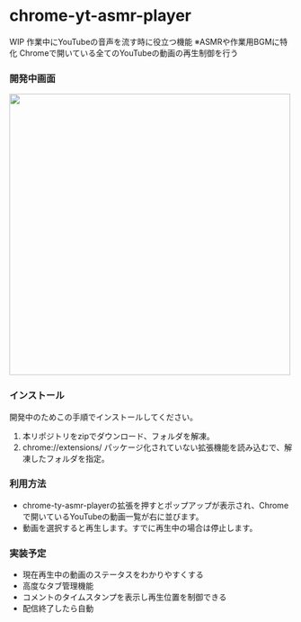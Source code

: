 # chrome-yt-asmr-player

WIP
作業中にYouTubeの音声を流す時に役立つ機能
※ASMRや作業用BGMに特化
Chromeで開いている全てのYouTubeの動画の再生制御を行う

### 開発中画面

<img src="https://user-images.githubusercontent.com/3260407/219857040-0910a581-3991-4cc6-8b68-12cdf162eef6.png" width="500px">

### インストール
開発中のためこの手順でインストールしてください。
1. 本リポジトリをzipでダウンロード、フォルダを解凍。
2. chrome://extensions/ パッケージ化されていない拡張機能を読み込むで、解凍したフォルダを指定。

### 利用方法
- chrome-ty-asmr-playerの拡張を押すとポップアップが表示され、Chromeで開いているYouTubeの動画一覧が右に並びます。
- 動画を選択すると再生します。すでに再生中の場合は停止します。

### 実装予定
- 現在再生中の動画のステータスをわかりやすくする
- 高度なタブ管理機能
- コメントのタイムスタンプを表示し再生位置を制御できる
- 配信終了したら自動
